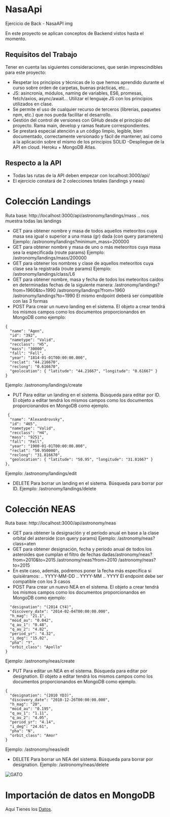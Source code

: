 # NasaApi

Ejercicio de Back - NasaAPI
img

En este proyecto se aplican conceptos de Backend vistos hasta el momento. 

## Requisitos del Trabajo
Tener en cuenta las siguientes consideraciones, que serán imprescindibles para este proyecto:

- Respetar los principios y técnicas de lo que hemos aprendido durante el curso sobre orden de carpetas, buenas prácticas, etc...
- JS: asincronía, módulos, naming de variables, ES6, promesas, fetch/axios, async/await... Utilizar el lenguaje JS con los principios utilizados en clase.
- Se permite el uso de cualquier recurso de terceros (librerías, paquetes npm, etc.) que nos pueda facilitar el desarrollo.
- Gestión del control de versiones con GiHub desde el principio del proyecto. Rama main, develop y ramas feature correspondientes.
- Se prestará especial atención a un código limpio, legible, bien documentado, correctamente versionado y fácil de mantener, así como a la aplicación sobre   el mismo de los principios SOLID
-Despliegue de la API en cloud. Heroku + MongoDB Atlas.

## Respecto a la API
- Todas las rutas de la API deben empezar con localhost:3000/api/
- El ejercicio constará de 2 colecciones totales (landings y neas)

# Colección Landings
Ruta base: http://localhost:3000/api/astronomy/landings/mass .. nos muestra todas las landings

- GET para obtener nombre y masa de todos aquellos meteoritos cuya masa sea igual o superior a una masa (gr) dada (con query parameters)​
Ejemplo: /astronomy/landings?minimum_mass=200000
- GET para obtener nombre y masa de uno o más meteoritos cuya masa sea la especificada (route params)
Ejemplo: /astronomy/landings/mass/200000
- GET para obtener los nombres y clase de aquellos meteoritos cuya clase sea la registrada (route params)
Ejemplo: /astronomy/landings/class/L6
- GET para obtener nombre, masa y fecha de todos los meteoritos caídos en determinadas fechas de la siguiente manera:
/astronomy/landings?from=1960&to=1990
/astronomy/landings?from=1960
/astronomy/landings?to=1990
El mismo endpoint deberá ser compatible con las 3 formas
- POST Para crear un nuevo landing en el sistema. El objeto a crear tendrá los mismos campos como los documentos proporcionandos en MongoDB como ejemplo:

```
{
  "name": "Agen",
  "id": "392",
  "nametype": "Valid",
  "recclass": "H5",
  "mass": "30000",
  "fall": "Fell",
  "year": "1814-01-01T00:00:00.000",
  "reclat": "44.216670",
  "reclong": "0.616670",
  "geolocation": { "latitude": "44.21667", "longitude": "0.61667" }
}
```
Ejemplo: /astronomy/landings/create
- PUT Para editar un landing en el sistema. Búsqueda para editar por ID. El objeto a editar tendrá los mismos campos como los documentos proporcionandos en MongoDB como ejemplo.

```
 {
  "name": "Alexandrovsky",
  "id": "465",
  "nametype": "Valid",
  "recclass": "H4",
  "mass": "9251",
  "fall": "Fell",
  "year": "1900-01-01T00:00:00.000",
  "reclat": "50.950000",
  "reclong": "31.816670",
  "geolocation": { "latitude": "50.95", "longitude": "31.81667" }
},
```
Ejemplo: /astronomy/landings/edit
- DELETE Para borrar un landing en el sistema. Búsqueda para borrar por ID.
Ejemplo: /astronomy/landings/delete

# Colección NEAS

Ruta base: http://localhost:3000/api/astronomy/neas​

- GET para obtener la designación y el período anual en base a la clase orbital del asteroide (con query params)​
Ejemplo: /astronomy/neas?class=aten​
- GET para obtener designación, fecha y período anual de todos los asteroides que cumplan el filtro de fechas dadas​
/astronomy/neas?from=2010&to=2015
/astronomy/neas?from=2010
/astronomy/neas?to=2015
- En este caso, además, podremos poner la fecha más específica si quisiéramos:
.. YYYY-MM-DD
.. YYYY-MM
.. YYYY
El endpoint debe ser compatible con los 3 casos
- POST Para crear un nuevo NEA en el sistema. El objeto a crear tendrá los mismos campos como los documentos proporcionandos en MongoDB como ejemplo:
```  {
  "designation": "(2014 CY4)",
  "discovery_date": "2014-02-04T00:00:00.000",
  "h_mag": "21.1",
  "moid_au": "0.042",
  "q_au_1": "0.48",
  "q_au_2": "4.82",
  "period_yr": "4.32",
  "i_deg": "15.02",
  "pha": "Y",
  "orbit_class": "Apollo"
}
```
Ejemplo: /astronomy/neas/create
- PUT Para editar un NEA en el sistema. Búsqueda para editar por designation. El objeto a editar tendrá los mismos campos como los documentos proporcionandos en MongoDB como ejemplo.

```
{
  "designation": "(2010 YD3)",
  "discovery_date": "2010-12-26T00:00:00.000",
  "h_mag": "20",
  "moid_au": "0.195",
  "q_au_1": "1.11",
  "q_au_2": "4.05",
  "period_yr": "4.14",
  "i_deg": "24.61",
  "pha": "N",
  "orbit_class": "Amor"
}
```
Ejemplo: /astronomy/neas/edit
- DELETE Para borrar un NEA del sistema. Búsqueda para borrar por designation.
Ejemplo: /astronomy/neas/delete

![GATO](https://github.com/TheBridge-FullStackDeveloper/temario_fullstack_FT_feb22/raw/master/assets/back/ejercicioNasa/nasa.jpg)

# Importación de datos en MongoDB

Aquí Tienes los [Datos](https://github.com/TheBridge-FullStackDeveloper/temario_fullstack_FT_feb22/tree/master/utils/ejercicioNasa).


